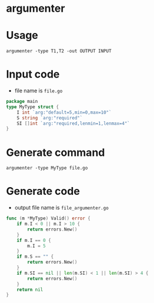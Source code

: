 
# argumenter



# Usage

```
argumenter -type T1,T2 -out OUTPUT INPUT
```

# Input code

* file name is `file.go`

```go
package main
type MyType struct {
    I int `arg:"default=5,min=0,max=10"`
    S string `arg:"required"`
    SI []int `arg:"required,lenmin=1,lenmax=4"`
}
```

# Generate command

```
argumenter -type MyType file.go
```

# Generate code

* output file name is `file_argumenter.go`

```go
func (m *MyType) Valid() error {
    if m.I < 0 || m.I > 10 {
        return errors.New()
    }
    if m.I == 0 {
        m.I = 5
    }
    if m.S == "" {
        return errors.New()
    }
    if m.SI == nil || len(m.SI) < 1 || len(m.SI) > 4 {
        return errors.New()
    }
    return nil
}
```
